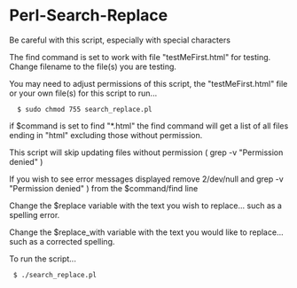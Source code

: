 # Perl-Search-Replace

Be careful with this script, especially with special characters

The find command is set to work with file "testMeFirst.html" for testing. Change filename to the file(s) you are testing.

You may need to adjust permissions of this script, the "testMeFirst.html" file or your own file(s) for this script to run... 

      $ sudo chmod 755 search_replace.pl

if $command is set to find "*.html" the find command will get a list of all files ending in "html"  excluding those without permission.

This script will skip updating files without permission ( grep -v "Permission denied" )

If you wish to see error messages displayed remove 2/dev/null and grep -v "Permission denied" ) from the $command/find line

Change the $replace variable with the text you wish to replace... such as a spelling error.

Change the $replace_with variable with the text you would like to replace... such as a corrected spelling.

To run the script...
            
     $ ./search_replace.pl
